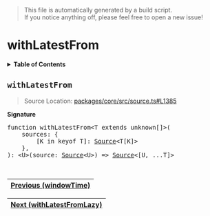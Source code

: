 > This file is automatically generated by a build script.<br>If you notice anything off, please feel free to open a new issue!

# withLatestFrom

<details><summary><b>Table of Contents</b></summary>

1. [<code>withLatestFrom</code>](#withLatestFrom)</details>

## <a name="withLatestFrom"></a><code>withLatestFrom</code>

> Source Location: [packages\/core\/src\/source.ts#L1385](..\/..\/packages\/core\/src\/source.ts#L1385)

<b>Signature</b>

<pre>function withLatestFrom&lt;T extends unknown[]&gt;(<br>    sources: {<br>        [K in keyof T]: <a href="../03-api-source/00-Source.md#Source-Interface">Source</a>&lt;T[K]&gt;<br>    },<br>): &lt;U&gt;(source: <a href="../03-api-source/00-Source.md#Source-Interface">Source</a>&lt;U&gt;) =&gt; <a href="../03-api-source/00-Source.md#Source-Interface">Source</a>&lt;[U, ...T]&gt;</pre><br>

| [Previous \(windowTime\)](102-windowTime.md#readme) |
| --- |

<div align="right">

| [Next \(withLatestFromLazy\)](104-withLatestFromLazy.md#readme) |
| --- |
</div>
